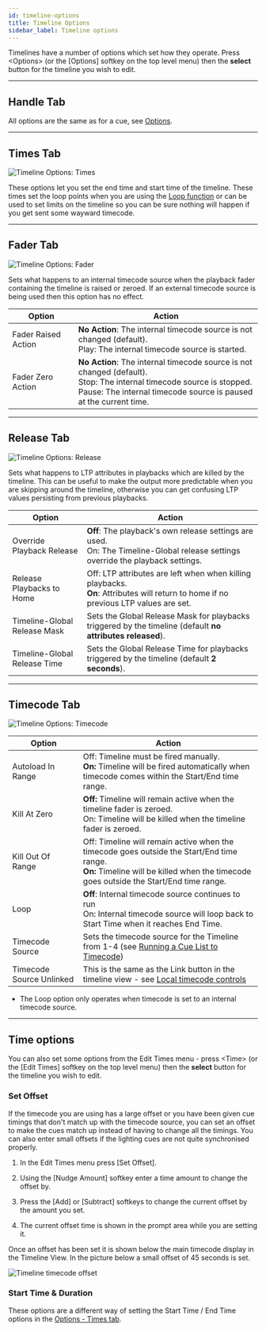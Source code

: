 ```yaml
---
id: timeline-options
title: Timeline Options
sidebar_label: Timeline options
---
```


Timelines have a number of options which set how they operate. 
Press \<Options\> (or the \[Options\] softkey on the top level menu) then the **select** button for the timeline you wish to edit.

--- 

## Handle Tab

All options are the same as for a cue, see [Options](../cues/playback-options.md#handle-tab).

--- 

## Times Tab

![Timeline Options: Times](/docs/images/Timeline-Options-Times.png)

These options let you set the end time and start time of the timeline. These times set the loop points when you are using the 
[Loop function](../timelines/timeline-options.md#timecode-tab) or can be used to set limits on the timeline so you can be sure nothing will happen if you get sent some wayward timecode.

--- 

## Fader Tab

![Timeline Options: Fader](/docs/images/Timeline-Options-Fader.png)

Sets what happens to an internal timecode source when the playback fader containing the timeline is raised or zeroed. If an external
timecode source is being used then this option has no effect.

Option              | Action
--------------------|---
Fader Raised Action | **No Action**: The internal timecode source is not changed (default).<br>Play: The internal timecode source is started.
Fader Zero Action   | **No Action**: The internal timecode source is not changed (default).<br>Stop: The internal timecode source is stopped. <br>Pause: The internal timecode source is paused at the current time.


--- 

## Release Tab

![Timeline Options: Release](/docs/images/Timeline-Options-Release.png)

Sets what happens to LTP attributes in playbacks which are killed by the timeline. This can be useful to make the output
more predictable when you are skipping around the timeline, otherwise you can get confusing LTP values
persisting from previous playbacks.

Option              | Action
--------------------|---
Override Playback Release | **Off**: The playback's own release settings are used.<br>On: The Timeline-Global release settings override the playback settings.
Release Playbacks to Home | Off: LTP attributes are left when when killing playbacks.<br>**On**: Attributes will return to home if no previous LTP values are set.
Timeline-Global Release Mask | Sets the Global Release Mask for playbacks triggered by the timeline (default **no attributes released**).
Timeline-Global Release Time | Sets the Global Release Time for playbacks triggered by the timeline (default **2 seconds**).

--- 

## Timecode Tab

![Timeline Options: Timecode](/docs/images/Timeline-Options-Timecode.png)

Option              | Action
--------------------|---
Autoload In Range | Off: Timeline must be fired manually. <br>**On:** Timeline will be fired automatically when timecode comes within the Start/End time range.
Kill At Zero | **Off:** Timeline will remain active when the timeline fader is zeroed. <br>On: Timeline will be killed when the timeline fader is zeroed. 
Kill Out Of Range | Off: Timeline will remain active when the timecode goes outside the Start/End time range. <br>**On:** Timeline will be killed when the timecode goes outside the Start/End time range.
Loop | **Off**: Internal timecode source continues to run<br>On: Internal timecode source will loop back to Start Time when it reaches End Time.
Timecode Source | Sets the timecode source for the Timeline from 1-4 (see [Running a Cue List to Timecode](../cue-lists/cue-list-timing#running-a-cue-list-to-timecode))
Timecode Source Unlinked | This is the same as the Link button in the timeline view - see [Local timecode controls](../timelines.md#local-timecode-controls)

- The Loop option only operates when timecode is set to an internal timecode source.

---

## Time options

You can also set some options from the Edit Times menu - press \<Time\> (or the \[Edit Times\] softkey on the top level menu) then the **select** button for the timeline you wish to edit.

### Set Offset

If the timecode you are using has a large offset or you have been given cue timings that don't match up
with the timecode source, you can set an offset to make the cues match up instead of having to change
all the timings. You can also enter small offsets if the lighting cues are not quite synchronised properly.

1. In the Edit Times menu press \[Set Offset\].

2. Using the \[Nudge Amount\] softkey enter a time amount to change the offset by.

3. Press the \[Add\] or \[Subtract\] softkeys to change the current offset by the amount you set. 

4. The current offset time is shown in the prompt area while you are setting it.

Once an offset has been set it is shown below the main timecode display in the Timeline View. In the
picture below a small offset of 45 seconds is set.

![Timeline timecode offset](/docs/images/Timeline-Offset.png)


### Start Time & Duration

These options are a different way of setting the Start Time / End Time options in the [Options - Times tab](../timelines/timeline-options.md#times-tab).